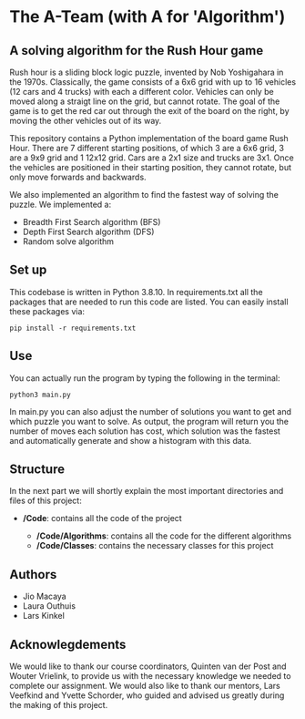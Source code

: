 # The A-Team (with A for 'Algorithm')
## A solving algorithm for the Rush Hour game 
Rush hour is a sliding block logic puzzle, invented by Nob Yoshigahara in the 1970s. Classically, the game consists of a 6x6 grid with up to 16 vehicles (12 cars and 4 trucks) with each a different color. Vehicles can only be moved along a straigt line on the grid, but cannot rotate. The goal of the game is to get the red car out through the exit of the board on the right, by moving the other vehicles out of its way. 

This repository contains a Python implementation of the board game Rush Hour. There are 7 different starting positions, of which 3 are a 6x6 grid, 3 are a 9x9 grid and 1 12x12 grid. Cars are a 2x1 size and trucks are 3x1. Once the vehicles are positioned in their starting position, they cannot rotate, but only move forwards and backwards.

We also implemented an algorithm to find the fastest way of solving the puzzle. We implemented a:
<ul>
    <li>Breadth First Search algorithm (BFS)</li>
    <li>Depth First Search algorithm (DFS)</li>
    <li>Random solve algorithm</li>
</ul>

## Set up
This codebase is written in Python 3.8.10. In requirements.txt all the packages that are needed to run this code are listed. You can easily install these packages via:
<pre><code>pip install -r requirements.txt</code></pre>

## Use
You can actually run the program by typing the following in the terminal:
<pre><code>python3 main.py</code></pre>
In main.py you can also adjust the number of solutions you want to get and which puzzle you want to solve. As output, the program will return you the number of moves each solution has cost, which solution was the fastest and automatically generate and show a histogram with this data.

## Structure
In the next part we will shortly explain the most important directories and files of this project:
<ul>
    <li><strong>/Code</strong>: contains all the code of the project</li>
    <ul>
    <li><strong>/Code/Algorithms</strong>: contains all the code for the different algorithms</li>
    <li><strong>/Code/Classes</strong>: contains the necessary classes for this project</li>
    </ul>
</ul>

## Authors
<ul>
    <li>Jio Macaya</li>
    <li>Laura Outhuis</li>
    <li>Lars Kinkel</li>
</ul>

## Acknowlegdements
We would like to thank our course coordinators, Quinten van der Post and Wouter Vrielink, to provide us with the necessary knowledge we needed to complete our assignment. We would also like to thank our mentors, Lars Veefkind and Yvette Schorder, who guided and advised us greatly during the making of this project.